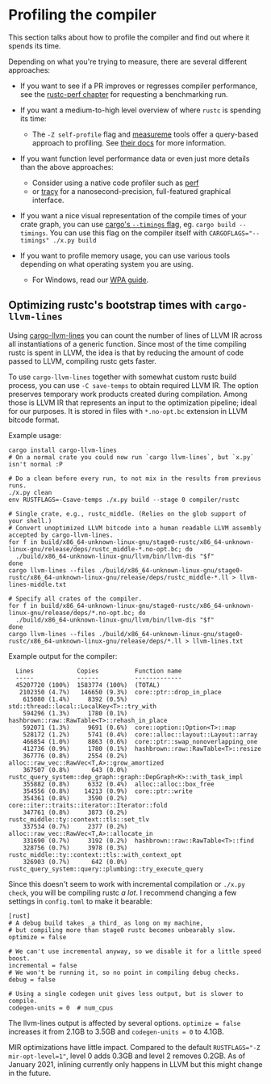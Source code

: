 # Profiling the compiler

This section talks about how to profile the compiler and find out where it spends its time.

Depending on what you're trying to measure, there are several different approaches:

- If you want to see if a PR improves or regresses compiler performance,
  see the [rustc-perf chapter](tests/perf.md) for requesting a benchmarking run.

- If you want a medium-to-high level overview of where `rustc` is spending its time:
  - The `-Z self-profile` flag and [measureme](https://github.com/rust-lang/measureme) tools offer a query-based approach to profiling.
    See [their docs](https://github.com/rust-lang/measureme/blob/master/summarize/README.md) for more information.

- If you want function level performance data or even just more details than the above approaches:
  - Consider using a native code profiler such as [perf](profiling/with_perf.md)
  - or [tracy](https://github.com/nagisa/rust_tracy_client) for a nanosecond-precision,
    full-featured graphical interface.

- If you want a nice visual representation of the compile times of your crate graph,
  you can use [cargo's `--timings` flag](https://doc.rust-lang.org/nightly/cargo/reference/timings.html),
  eg. `cargo build --timings`.
  You can use this flag on the compiler itself with `CARGOFLAGS="--timings" ./x.py build`

- If you want to profile memory usage, you can use various tools depending on what operating system
  you are using.
  - For Windows, read our [WPA guide](profiling/wpa_profiling.md).

## Optimizing rustc's bootstrap times with `cargo-llvm-lines`

Using [cargo-llvm-lines](https://github.com/dtolnay/cargo-llvm-lines) you can count the
number of lines of LLVM IR across all instantiations of a generic function.
Since most of the time compiling rustc is spent in LLVM, the idea is that by
reducing the amount of code passed to LLVM, compiling rustc gets faster.

To use `cargo-llvm-lines` together with somewhat custom rustc build process, you can use
`-C save-temps` to obtain required LLVM IR. The option preserves temporary work products
created during compilation. Among those is LLVM IR that represents an input to the
optimization pipeline; ideal for our purposes. It is stored in files with `*.no-opt.bc`
extension in LLVM bitcode format.

Example usage:
```
cargo install cargo-llvm-lines
# On a normal crate you could now run `cargo llvm-lines`, but `x.py` isn't normal :P

# Do a clean before every run, to not mix in the results from previous runs.
./x.py clean
env RUSTFLAGS=-Csave-temps ./x.py build --stage 0 compiler/rustc

# Single crate, e.g., rustc_middle. (Relies on the glob support of your shell.)
# Convert unoptimized LLVM bitcode into a human readable LLVM assembly accepted by cargo-llvm-lines.
for f in build/x86_64-unknown-linux-gnu/stage0-rustc/x86_64-unknown-linux-gnu/release/deps/rustc_middle-*.no-opt.bc; do
  ./build/x86_64-unknown-linux-gnu/llvm/bin/llvm-dis "$f"
done
cargo llvm-lines --files ./build/x86_64-unknown-linux-gnu/stage0-rustc/x86_64-unknown-linux-gnu/release/deps/rustc_middle-*.ll > llvm-lines-middle.txt

# Specify all crates of the compiler.
for f in build/x86_64-unknown-linux-gnu/stage0-rustc/x86_64-unknown-linux-gnu/release/deps/*.no-opt.bc; do
  ./build/x86_64-unknown-linux-gnu/llvm/bin/llvm-dis "$f"
done
cargo llvm-lines --files ./build/x86_64-unknown-linux-gnu/stage0-rustc/x86_64-unknown-linux-gnu/release/deps/*.ll > llvm-lines.txt
```

Example output for the compiler:
```
  Lines            Copies          Function name
  -----            ------          -------------
  45207720 (100%)  1583774 (100%)  (TOTAL)
   2102350 (4.7%)   146650 (9.3%)  core::ptr::drop_in_place
    615080 (1.4%)     8392 (0.5%)  std::thread::local::LocalKey<T>::try_with
    594296 (1.3%)     1780 (0.1%)  hashbrown::raw::RawTable<T>::rehash_in_place
    592071 (1.3%)     9691 (0.6%)  core::option::Option<T>::map
    528172 (1.2%)     5741 (0.4%)  core::alloc::layout::Layout::array
    466854 (1.0%)     8863 (0.6%)  core::ptr::swap_nonoverlapping_one
    412736 (0.9%)     1780 (0.1%)  hashbrown::raw::RawTable<T>::resize
    367776 (0.8%)     2554 (0.2%)  alloc::raw_vec::RawVec<T,A>::grow_amortized
    367507 (0.8%)      643 (0.0%)  rustc_query_system::dep_graph::graph::DepGraph<K>::with_task_impl
    355882 (0.8%)     6332 (0.4%)  alloc::alloc::box_free
    354556 (0.8%)    14213 (0.9%)  core::ptr::write
    354361 (0.8%)     3590 (0.2%)  core::iter::traits::iterator::Iterator::fold
    347761 (0.8%)     3873 (0.2%)  rustc_middle::ty::context::tls::set_tlv
    337534 (0.7%)     2377 (0.2%)  alloc::raw_vec::RawVec<T,A>::allocate_in
    331690 (0.7%)     3192 (0.2%)  hashbrown::raw::RawTable<T>::find
    328756 (0.7%)     3978 (0.3%)  rustc_middle::ty::context::tls::with_context_opt
    326903 (0.7%)      642 (0.0%)  rustc_query_system::query::plumbing::try_execute_query
```

Since this doesn't seem to work with incremental compilation or `./x.py check`,
you will be compiling rustc _a lot_.
I recommend changing a few settings in `config.toml` to make it bearable:
```
[rust]
# A debug build takes _a third_ as long on my machine,
# but compiling more than stage0 rustc becomes unbearably slow.
optimize = false

# We can't use incremental anyway, so we disable it for a little speed boost.
incremental = false
# We won't be running it, so no point in compiling debug checks.
debug = false

# Using a single codegen unit gives less output, but is slower to compile.
codegen-units = 0  # num_cpus
```

The llvm-lines output is affected by several options.
`optimize = false` increases it from 2.1GB to 3.5GB and `codegen-units = 0` to 4.1GB.

MIR optimizations have little impact. Compared to the default `RUSTFLAGS="-Z
mir-opt-level=1"`, level 0 adds 0.3GB and level 2 removes 0.2GB.
As of <!-- date: 2021-01 --> January 2021, inlining currently only happens in
LLVM but this might change in the future.
